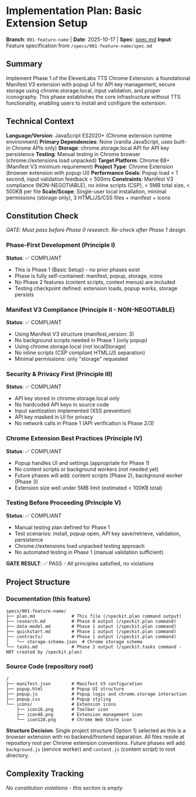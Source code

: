 # Implementation Plan: Basic Extension Setup

**Branch**: `001-feature-name` | **Date**: 2025-10-17 | **Spec**: [spec.md](./spec.md)
**Input**: Feature specification from `/specs/001-feature-name/spec.md`

## Summary

Implement Phase 1 of the ElevenLabs TTS Chrome Extension: a foundational Manifest V3 extension with popup UI for API key management, secure storage using chrome.storage.local, input validation, and proper iconography. This phase establishes the core infrastructure without TTS functionality, enabling users to install and configure the extension.

## Technical Context

**Language/Version**: JavaScript ES2020+ (Chrome extension runtime environment)
**Primary Dependencies**: None (vanilla JavaScript, uses built-in Chrome APIs only)
**Storage**: chrome.storage.local API for API key persistence
**Testing**: Manual testing in Chrome browser (chrome://extensions load unpacked)
**Target Platform**: Chrome 88+ (Manifest V3 minimum requirement)
**Project Type**: Chrome Extension (browser extension with popup UI)
**Performance Goals**: Popup load < 1 second, input validation feedback < 500ms
**Constraints**: Manifest V3 compliance (NON-NEGOTIABLE), no inline scripts (CSP), < 5MB total size, < 500KB per file
**Scale/Scope**: Single-user local installation, minimal permissions (storage only), 3 HTML/JS/CSS files + manifest + icons

## Constitution Check

*GATE: Must pass before Phase 0 research. Re-check after Phase 1 design.*

### Phase-First Development (Principle I)

**Status**: ✅ COMPLIANT

- This is Phase 1 (Basic Setup) - no prior phases exist
- Phase is fully self-contained: manifest, popup, storage, icons
- No Phase 2 features (content scripts, context menus) are included
- Testing checkpoint defined: extension loads, popup works, storage persists

### Manifest V3 Compliance (Principle II - NON-NEGOTIABLE)

**Status**: ✅ COMPLIANT

- Using Manifest V3 structure (manifest_version: 3)
- No background scripts needed in Phase 1 (only popup)
- Using chrome.storage.local (not localStorage)
- No inline scripts (CSP compliant HTML/JS separation)
- Minimal permissions: only "storage" requested

### Security & Privacy First (Principle III)

**Status**: ✅ COMPLIANT

- API key stored in chrome.storage.local only
- No hardcoded API keys in source code
- Input sanitization implemented (XSS prevention)
- API key masked in UI for privacy
- No network calls in Phase 1 (API verification is Phase 2/3)

### Chrome Extension Best Practices (Principle IV)

**Status**: ✅ COMPLIANT

- Popup handles UI and settings (appropriate for Phase 1)
- No content scripts or background workers (not needed yet)
- Future phases will add: content scripts (Phase 2), background worker (Phase 3)
- Extension size well under 5MB limit (estimated < 100KB total)

### Testing Before Proceeding (Principle V)

**Status**: ✅ COMPLIANT

- Manual testing plan defined for Phase 1
- Test scenarios: install, popup open, API key save/retrieve, validation, persistence
- Chrome://extensions load unpacked testing approach
- No automated testing in Phase 1 (manual validation sufficient)

**GATE RESULT**: ✅ PASS - All principles satisfied, no violations

## Project Structure

### Documentation (this feature)

```
specs/001-feature-name/
├── plan.md              # This file (/speckit.plan command output)
├── research.md          # Phase 0 output (/speckit.plan command)
├── data-model.md        # Phase 1 output (/speckit.plan command)
├── quickstart.md        # Phase 1 output (/speckit.plan command)
├── contracts/           # Phase 1 output (/speckit.plan command)
│   └── storage-schema.json  # Chrome storage schema
└── tasks.md             # Phase 2 output (/speckit.tasks command - NOT created by /speckit.plan)
```

### Source Code (repository root)

```
/
├── manifest.json        # Manifest V3 configuration
├── popup.html           # Popup UI structure
├── popup.js             # Popup logic and chrome.storage interaction
├── popup.css            # Popup styling
└── icons/               # Extension icons
    ├── icon16.png       # Toolbar icon
    ├── icon48.png       # Extension management icon
    └── icon128.png      # Chrome Web Store icon
```

**Structure Decision**: Single project structure (Option 1) selected as this is a browser extension with no backend/frontend separation. All files reside at repository root per Chrome extension conventions. Future phases will add `background.js` (service worker) and `content.js` (content script) to root directory.

## Complexity Tracking

*No constitution violations - this section is empty*
